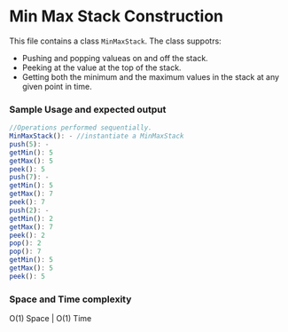 # Min Max Stack Construction
This file contains a class `MinMaxStack`.
The class suppotrs:
- Pushing and popping valueas on and off the stack.
- Peeking at the value at the top of the stack.
- Getting both the minimum and the maximum values in the stack at any given point in time.

### Sample Usage and expected output
```javascript
//Operations performed sequentially.
MinMaxStack(): - //instantiate a MinMaxStack
push(5): -
getMin(): 5
getMax(): 5
peek(): 5
push(7): -
getMin(): 5
getMax(): 7
peek(): 7
push(2): -
getMin(): 2
getMax(): 7
peek(): 2
pop(): 2
pop(): 7
getMin(): 5
getMax(): 5
peek(): 5
```

### Space and Time complexity

O(1) Space | O(1) Time 
